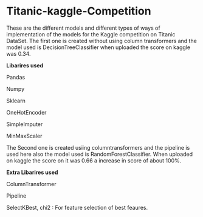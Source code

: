 # Titanic-kaggle-Competition
These are the different models and different types of ways of implementation of the models for the Kaggle competition on Titanic DataSet. 
The first one is created without using column transformers and the model used is DecisionTreeClassifier when uploaded the score on kaggle was 0.34.

**Libarires used**

Pandas 

Numpy

Sklearn

OneHotEncoder

SimpleImputer

MinMaxScaler

The Second one is created usiing columntransformers and the pipeline is used here also the model used is RandomForestClassifier. When uploaded on kaggle the score on it was 0.66 a increase in score of about 100%.

**Extra Libarires used** 

ColumnTransformer

Pipeline

SelectKBest, chi2 : For feature selection of best feaures.

